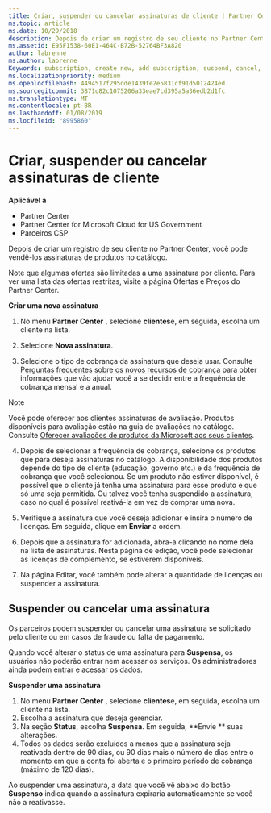 ```yaml
---
title: Criar, suspender ou cancelar assinaturas de cliente | Partner Center
ms.topic: article
ms.date: 10/29/2018
description: Depois de criar um registro de seu cliente no Partner Center, você poderá vender a ele assinaturas de produtos no catálogo.
ms.assetid: E95F1538-60E1-464C-B72B-52764BF3A820
author: labrenne
ms.author: labrenne
Keywords: subscription, create new, add subscription, suspend, cancel,
ms.localizationpriority: medium
ms.openlocfilehash: 4494517f295dde1439fe2e5831cf91d5012424ed
ms.sourcegitcommit: 3871c82c1075206a33eae7cd395a5a36edb2d1fc
ms.translationtype: MT
ms.contentlocale: pt-BR
ms.lasthandoff: 01/08/2019
ms.locfileid: "8995860"
---
```

# <a name="create-suspend-or-cancel-customer-subscriptions"></a>Criar, suspender ou cancelar assinaturas de cliente

**Aplicável a**

-  Partner Center
-  Partner Center for Microsoft Cloud for US Government
-  Parceiros CSP

Depois de criar um registro de seu cliente no Partner Center, você pode vendê-los assinaturas de produtos no catálogo.

Note que algumas ofertas são limitadas a uma assinatura por cliente. Para ver uma lista das ofertas restritas, visite a página Ofertas e Preços do Partner Center. 


**Criar uma nova assinatura**

1. No menu **Partner Center** , selecione **clientes**e, em seguida, escolha um cliente na lista.

2. Selecione **Nova assinatura**.

3. Selecione o tipo de cobrança da assinatura que deseja usar.  Consulte [Perguntas frequentes sobre os novos recursos de cobrança](faq-about-new-billing-features.md) para obter informações que vão ajudar você a se decidir entre a frequência de cobrança mensal e a anual.
 
>[!Note]
>Você pode oferecer aos clientes assinaturas de avaliação. Produtos disponíveis para avaliação estão na guia de avaliações no catálogo. Consulte [Oferecer avaliações de produtos da Microsoft aos seus clientes](offer-your-customers-trials-of-microsoft-products.md).

 
4. Depois de selecionar a frequência de cobrança, selecione os produtos que para deseja assinaturas no catálogo. A disponibilidade dos produtos depende do tipo de cliente (educação, governo etc.) e da frequência de cobrança que você selecionou. Se um produto não estiver disponível, é possível que o cliente já tenha uma assinatura para esse produto e que só uma seja permitida. Ou talvez você tenha suspendido a assinatura, caso no qual é possível reativá-la em vez de comprar uma nova.

5. Verifique a assinatura que você deseja adicionar e insira o número de licenças. Em seguida, clique em **Enviar** a ordem.

6. Depois que a assinatura for adicionada, abra-a clicando no nome dela na lista de assinaturas. Nesta página de edição, você pode selecionar as licenças de complemento, se estiverem disponíveis.

7. Na página Editar, você também pode alterar a quantidade de licenças ou suspender a assinatura.

## <a name="suspend-or-cancel-a-subscription"></a>Suspender ou cancelar uma assinatura

Os parceiros podem suspender ou cancelar uma assinatura se solicitado pelo cliente ou em casos de fraude ou falta de pagamento.

Quando você alterar o status de uma assinatura para **Suspensa**, os usuários não poderão entrar nem acessar os serviços. Os administradores ainda podem entrar e acessar os dados.

**Suspender uma assinatura**

1.  No menu **Partner Center** , selecione **clientes**e, em seguida, escolha um cliente na lista.
2.  Escolha a assinatura que deseja gerenciar.
3.  Na seção **Status**, escolha **Suspensa**. Em seguida, **Envie ** suas alterações.
4.  Todos os dados serão excluídos a menos que a assinatura seja reativada dentro de 90 dias, ou 90 dias mais o número de dias entre o momento em que a conta foi aberta e o primeiro período de cobrança (máximo de 120 dias).

Ao suspender uma assinatura, a data que você vê abaixo do botão **Suspenso** indica quando a assinatura expiraria automaticamente se você não a reativasse. 




 



